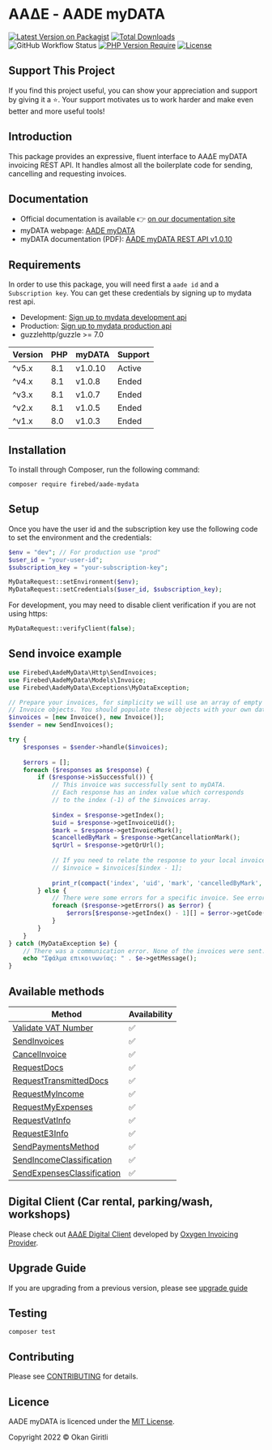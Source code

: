 # ΑΑΔΕ - AADE myDATA

[![Latest Version on Packagist](https://img.shields.io/packagist/v/firebed/aade-mydata.svg?style=flat-square)](https://packagist.org/packages/firebed/aade-mydata)
[![Total Downloads](https://poser.pugx.org/firebed/aade-mydata/downloads)](https://packagist.org/packages/firebed/aade-mydata)
![GitHub Workflow Status](https://img.shields.io/github/actions/workflow/status/firebed/aade-mydata/php.yml)
[![PHP Version Require](https://poser.pugx.org/firebed/aade-mydata/require/php)](https://packagist.org/packages/firebed/aade-mydata)
[![License](https://poser.pugx.org/firebed/aade-mydata/license)](LICENSE.md)

## Support This Project

If you find this project useful, you can show your appreciation and support by giving it a ⭐. Your support motivates us to work harder and make even better and more useful tools!

## Introduction

This package provides an expressive, fluent interface to ΑΑΔΕ myDATA invoicing REST API. It handles almost all the boilerplate code for sending, cancelling and requesting invoices.

## Documentation

- Official documentation is available 👉 [on our documentation site](https://docs.invoicemaker.gr/getting-started)
- myDATA webpage: [AADE myDATA](https://www.aade.gr/mydata)
- myDATA documentation (PDF): [AADE myDATA REST API v1.0.10](https://www.aade.gr/sites/default/files/2024-12/myDATA%20API%20Documentation%20v1%20.0.10_official_erp.pdf)

## Requirements

In order to use this package, you will need first a `aade id` and a `Subscription key`. You can get these credentials by signing up to mydata rest api.

- Development: [Sign up to mydata development api](https://mydata-dev-register.azurewebsites.net/)
- Production: [Sign up to mydata production api](https://www.aade.gr/mydata)
- guzzlehttp/guzzle >= 7.0

| Version | PHP | myDATA  | Support |
|---------|-----|---------|---------|
| ^v5.x   | 8.1 | v1.0.10 | Active  |
| ^v4.x   | 8.1 | v1.0.8  | Ended   |
| ^v3.x   | 8.1 | v1.0.7  | Ended   |
| ^v2.x   | 8.1 | v1.0.5  | Ended   |
| ^v1.x   | 8.0 | v1.0.3  | Ended   |

## Installation

To install through Composer, run the following command:

```
composer require firebed/aade-mydata
```

## Setup

Once you have the user id and the subscription key use the following code to set the environment and the credentials:

```php
$env = "dev"; // For production use "prod"
$user_id = "your-user-id";
$subscription_key = "your-subscription-key";

MyDataRequest::setEnvironment($env);
MyDataRequest::setCredentials($user_id, $subscription_key);
```

For development, you may need to disable client verification if you are not using https:

```php
MyDataRequest::verifyClient(false);
```

## Send invoice example

```php
use Firebed\AadeMyData\Http\SendInvoices;
use Firebed\AadeMyData\Models\Invoice;
use Firebed\AadeMyData\Exceptions\MyDataException;

// Prepare your invoices, for simplicity we will use an array of empty
// Invoice objects. You should populate these objects with your own data.
$invoices = [new Invoice(), new Invoice()];
$sender = new SendInvoices();

try {
    $responses = $sender->handle($invoices);
    
    $errors = [];
    foreach ($responses as $response) {
        if ($response->isSuccessful()) { 
            // This invoice was successfully sent to myDATA.     
            // Each response has an index value which corresponds
            // to the index (-1) of the $invoices array.
            
            $index = $response->getIndex();
            $uid = $response->getInvoiceUid();
            $mark = $response->getInvoiceMark();
            $cancelledByMark = $response->getCancellationMark();
            $qrUrl = $response->getQrUrl();
    
            // If you need to relate the response to your local invoice
            // $invoice = $invoices[$index - 1];    
    
            print_r(compact('index', 'uid', 'mark', 'cancelledByMark', 'qrUrl'));
        } else {
            // There were some errors for a specific invoice. See errors for details.
            foreach ($response->getErrors() as $error) {
                $errors[$response->getIndex() - 1][] = $error->getCode() . ': ' . $error->getMessage();
            }
        }
    }
} catch (MyDataException $e) {
    // There was a communication error. None of the invoices were sent.
    echo "Σφάλμα επικοινωνίας: " . $e->getMessage();
}
```

## Available methods

| Method                                                                                      | Availability       |
|---------------------------------------------------------------------------------------------|--------------------|
| [Validate VAT Number](http://docs.invoicemaker.gr/http/search-vat)                          | :white_check_mark: |
| [SendInvoices](http://docs.invoicemaker.gr/http/send-invoices)                              | :white_check_mark: |
| [CancelInvoice](http://docs.invoicemaker.gr/http/cancel-invoice)                            | :white_check_mark: |
| [RequestDocs](http://docs.invoicemaker.gr/http/request-docs)                                | :white_check_mark: |
| [RequestTransmittedDocs](http://docs.invoicemaker.gr/http/request-transmitted-docs)         | :white_check_mark: |
| [RequestMyIncome](http://docs.invoicemaker.gr/http/request-my-income)                       | :white_check_mark: |
| [RequestMyExpenses](http://docs.invoicemaker.gr/http/request-my-expenses)                   | :white_check_mark: |
| [RequestVatInfo](http://docs.invoicemaker.gr/http/request-vat-info)                         | :white_check_mark: |
| [RequestE3Info](http://docs.invoicemaker.gr/http/request-e3-info)                           | :white_check_mark: |
| [SendPaymentsMethod](http://docs.invoicemaker.gr/http/send-payments-method)                 | :white_check_mark: |
| [SendIncomeClassification](http://docs.invoicemaker.gr/http/send-income-classification)     | :white_check_mark: |
| [SendExpensesClassification](http://docs.invoicemaker.gr/http/send-expenses-classification) | :white_check_mark: |

## Digital Client (Car rental, parking/wash, workshops)

Please check out [ΑΑΔΕ Digital Client](https://github.com/oxygensuite/digital-client-list) developed by [Oxygen Invoicing Provider](https://github.com/oxygensuite/).

## Upgrade Guide

If you are upgrading from a previous version, please see [upgrade guide](docs/upgrade-guide.md)

## Testing

```shell
composer test
```

## Contributing

Please see [CONTRIBUTING](http://docs.invoicemaker.gr/contributing) for details.

## Licence

AADE myDATA is licenced under the [MIT License](LICENSE.md).

Copyright 2022 &copy; Okan Giritli
